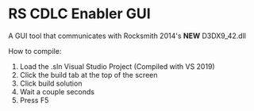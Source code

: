 # RS CDLC Enabler GUI
A GUI tool that communicates with Rocksmith 2014's **NEW** D3DX9_42.dll

How to compile:

1. Load the .sln Visual Studio Project (Compiled with VS 2019)
2. Click the build tab at the top of the screen
3. Click build solution
4. Wait a couple seconds
5. Press F5
